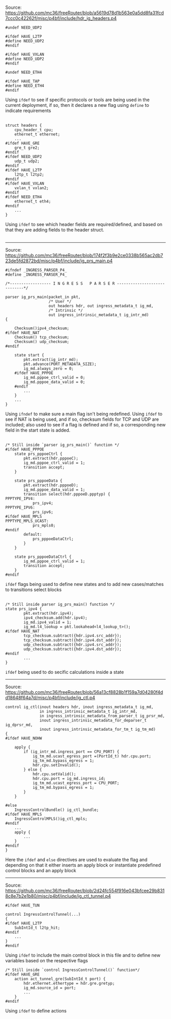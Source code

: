 Source: https://github.com/mc36/freeRouter/blob/a5619d78d1b563e0a5dd8fa31fcd7ccc0c42262f/misc/p4bf/include/hdr_ig_headers.p4
```
#undef NEED_UDP2

#ifdef HAVE_L2TP
#define NEED_UDP2
#endif

#ifdef HAVE_VXLAN
#define NEED_UDP2
#endif

#undef NEED_ETH4

#ifdef HAVE_TAP
#define NEED_ETH4
#endif
```
Using `ifdef` to see if specific protocols or tools are being used in the current deployment, if so, then it declares a new flag using `define` to indicate requirements
<br>
<br>

```
struct headers {
    cpu_header_t cpu;
    ethernet_t ethernet;
    ...
#ifdef HAVE_GRE
    gre_t gre2;
#endif
#ifdef NEED_UDP2
    udp_t udp2;
#endif
#ifdef HAVE_L2TP
    l2tp_t l2tp2;
#endif
#ifdef HAVE_VXLAN
    vxlan_t vxlan2;
#endif
#ifdef NEED_ETH4
    ethernet_t eth4;
#endif
    ...
}
```
Using `ifdef` to see which header fields are required/defined, and based on that they are adding fields to the header struct.
<br>
<br>

***

Source: https://github.com/mc36/freeRouter/blob/174f2f3b9e2ce0338b565ac2db723de5fd2872bd/misc/p4bf/include/ig_prs_main.p4
```
#ifndef _INGRESS_PARSER_P4_
#define _INGRESS_PARSER_P4_

/*------------------ I N G R E S S   P A R S E R -----------------------------*/

parser ig_prs_main(packet_in pkt,
                   /* User */
                   out headers hdr, out ingress_metadata_t ig_md,
                   /* Intrinsic */
                   out ingress_intrinsic_metadata_t ig_intr_md)
{

    Checksum()ipv4_checksum;
#ifdef HAVE_NAT
    Checksum() tcp_checksum;
    Checksum() udp_checksum;
#endif

    state start {
        pkt.extract(ig_intr_md);
        pkt.advance(PORT_METADATA_SIZE);
        ig_md.always_zero = 0;
    #ifdef HAVE_PPPOE
        ig_md.pppoe_ctrl_valid = 0;
        ig_md.pppoe_data_valid = 0;
    #endif
        ...
    }
    ...
}
```
Using `ifndef` to make sure a main flag isn't being redefined.
Using `ifdef` to see if NAT is being used, and if so, checksum fields for TCP and UDP are included; also used to see if a flag is defined and if so, a corresponding new field in the start state is added.
<br>
<br>

```
/* Still inside `parser ig_prs_main()` function */
#ifdef HAVE_PPPOE
    state prs_pppoeCtrl {
        pkt.extract(hdr.pppoeC);
        ig_md.pppoe_ctrl_valid = 1;
        transition accept;
    }

    state prs_pppoeData {
        pkt.extract(hdr.pppoeD);
        ig_md.pppoe_data_valid = 1;
        transition select(hdr.pppoeD.ppptyp) {
PPPTYPE_IPV4:
            prs_ipv4;
PPPTYPE_IPV6:
            prs_ipv6;
#ifdef HAVE_MPLS
PPPTYPE_MPLS_UCAST:
            prs_mpls0;
#endif
        default:
            prs_pppoeDataCtrl;
        }
    }

    state prs_pppoeDataCtrl {
        ig_md.pppoe_ctrl_valid = 1;
        transition accept;
    }
#endif
```
`ifdef` flags being used to define new states and to add new cases/matches to transitions select blocks
<br>
<br>

```
/* Still inside parser ig_prs_main() function */
state prs_ipv4 {
        pkt.extract(hdr.ipv4);
        ipv4_checksum.add(hdr.ipv4);
        ig_md.ipv4_valid = 1;
        ig_md.l4_lookup = pkt.lookahead<l4_lookup_t>();
#ifdef HAVE_NAT
        tcp_checksum.subtract({hdr.ipv4.src_addr});
        tcp_checksum.subtract({hdr.ipv4.dst_addr});
        udp_checksum.subtract({hdr.ipv4.src_addr});
        udp_checksum.subtract({hdr.ipv4.dst_addr});
#endif
        ...
}
```
`ifdef` being used to do secific calculations inside a state

***

Source: https://github.com/mc36/freeRouter/blob/56a13cf8828b1f159a7d04280f4dd18648f64a7d/misc/p4bf/include/ig_ctl.p4
```
control ig_ctl(inout headers hdr, inout ingress_metadata_t ig_md,
               in ingress_intrinsic_metadata_t ig_intr_md,
               in ingress_intrinsic_metadata_from_parser_t ig_prsr_md,
               inout ingress_intrinsic_metadata_for_deparser_t ig_dprsr_md,
               inout ingress_intrinsic_metadata_for_tm_t ig_tm_md)
{
#ifdef HAVE_NOHW

    apply {
        if (ig_intr_md.ingress_port == CPU_PORT) {
            ig_tm_md.ucast_egress_port =(PortId_t) hdr.cpu.port;
            ig_tm_md.bypass_egress = 1;
            hdr.cpu.setInvalid();
        } else {
            hdr.cpu.setValid();
            hdr.cpu.port = ig_md.ingress_id;
            ig_tm_md.ucast_egress_port = CPU_PORT;
            ig_tm_md.bypass_egress = 1;
        }
    }

#else
    IngressControlBundle() ig_ctl_bundle;
#ifdef HAVE_MPLS
    IngressControlMPLS()ig_ctl_mpls;
#endif
    ...
    apply {
        ...
    }
#endif
}
```
Here the `ifdef` and `else` directives are used to evaluate the flag and depending on that it either inserts an apply block or instantiate predefined control blocks and an apply block

***

Source: https://github.com/mc36/freeRouter/blob/2d24fc554f916e043bfcee29b8318c8e7b2e1b80/misc/p4bf/include/ig_ctl_tunnel.p4
```
#ifdef HAVE_TUN

control IngressControlTunnel(...)
{
#ifdef HAVE_L2TP
    SubIntId_t l2tp_hit;
#endif
    ...
}
#endif
```
Using `ifdef` to include the main control block in this file and to define new variables based on the respective flags
<br>

```
/* Still inside `control IngressControlTunnel()` function*/
#ifdef HAVE_GRE
    action act_tunnel_gre(SubIntId_t port) {
        hdr.ethernet.ethertype = hdr.gre.gretyp;
        ig_md.source_id = port;
        ...
    }
#endif
```
Using `ifdef` to define actions
<br>
<br>